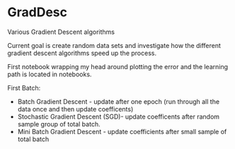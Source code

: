 # GradDesc
Various Gradient Descent algorithms

Current goal is create random data sets and investigate 
how the different gradient descent algorithms speed up the process.

First notebook wrapping my head around plotting the error and the learning path is located in notebooks. 

First Batch:

*   Batch Gradient Descent - update after one epoch (run through all the data once and then update coefficents)
*   Stochastic Gradient Descent (SGD)- update coefficents after random sample group of total batch. 
*   Mini Batch Gradient Descent - update coefficients after small sample of total batch

